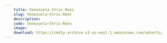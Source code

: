 ```yaml
---
    title: Venezuela Chris Rees
    slug: Venezuela-Chris-Rees
    description:
    code: Venezuela-Chris-Rees
    image:
    download: https://cmdiy-archive.s3.us-east-1.amazonaws.com/adverts/documents/Venezuela+Chris+Rees.pdf
---
```

<!-- Content of the page -->

##
        